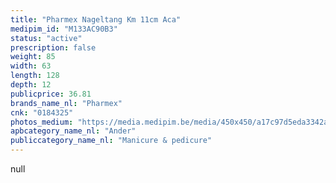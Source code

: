 ```yaml
---
title: "Pharmex Nageltang Km 11cm Aca"
medipim_id: "M133AC90B3"
status: "active"
prescription: false
weight: 85
width: 63
length: 128
depth: 12
publicprice: 36.81
brands_name_nl: "Pharmex"
cnk: "0184325"
photos_medium: "https://media.medipim.be/media/450x450/a17c97d5eda3342a7ab87e15bc58aedc4ea629ac.jpg"
apbcategory_name_nl: "Ander"
publiccategory_name_nl: "Manicure & pedicure"
---
```

null
